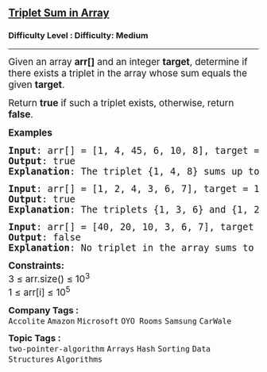 <h2><a href="https://www.geeksforgeeks.org/problems/triplet-sum-in-array-1587115621/1?itm_source=geeksforgeeks&itm_medium=article&itm_campaign=bottom_sticky_on_article">Triplet Sum in Array</a></h2><h3>Difficulty Level : Difficulty: Medium</h3><hr><div class="problems_problem_content__Xm_eO"><p><span style="font-size: 14pt;">Given an array <strong>arr[]</strong> and an integer <strong>target</strong>, determine if there exists a triplet in the array whose sum equals the given <strong>target</strong>.</span></p>
<p><span style="font-size: 14pt;">Return <strong>true</strong>&nbsp;if such a triplet exists, otherwise, return <strong>false</strong>.</span></p>
<p><span style="font-size: 14pt;"><strong>Examples<br></strong></span></p>
<pre><span style="font-size: 14pt;"><strong>Input</strong>: arr[] = [1, 4, 45, 6, 10, 8], target = 13<br><strong>Output</strong>: true <br><strong>Explanation</strong>: The triplet {1, 4, 8} sums up to 13</span></pre>
<pre><span style="font-size: 14pt;"><strong>Input</strong>: arr[] = [1, 2, 4, 3, 6, 7], target = 10<br><strong>Output</strong>: true <br><strong>Explanation</strong>: The triplets {1, 3, 6} and {1, 2, 7} both sum to 10. </span></pre>
<pre><span style="font-size: 14pt;"><strong>Input</strong>: arr[] = [40, 20, 10, 3, 6, 7], target = 24<br><strong>Output</strong>: false <br><strong>Explanation</strong>: No triplet in the array sums to 24</span></pre>
<p><span style="font-size: 14pt;"><strong>Constraints:</strong><br>3 ≤ arr.size() ≤ 10<sup>3</sup><br>1 ≤ arr[i] ≤ 10<sup>5</sup></span></p></div><p><span style=font-size:18px><strong>Company Tags : </strong><br><code>Accolite</code>&nbsp;<code>Amazon</code>&nbsp;<code>Microsoft</code>&nbsp;<code>OYO Rooms</code>&nbsp;<code>Samsung</code>&nbsp;<code>CarWale</code>&nbsp;<br><p><span style=font-size:18px><strong>Topic Tags : </strong><br><code>two-pointer-algorithm</code>&nbsp;<code>Arrays</code>&nbsp;<code>Hash</code>&nbsp;<code>Sorting</code>&nbsp;<code>Data Structures</code>&nbsp;<code>Algorithms</code>&nbsp;